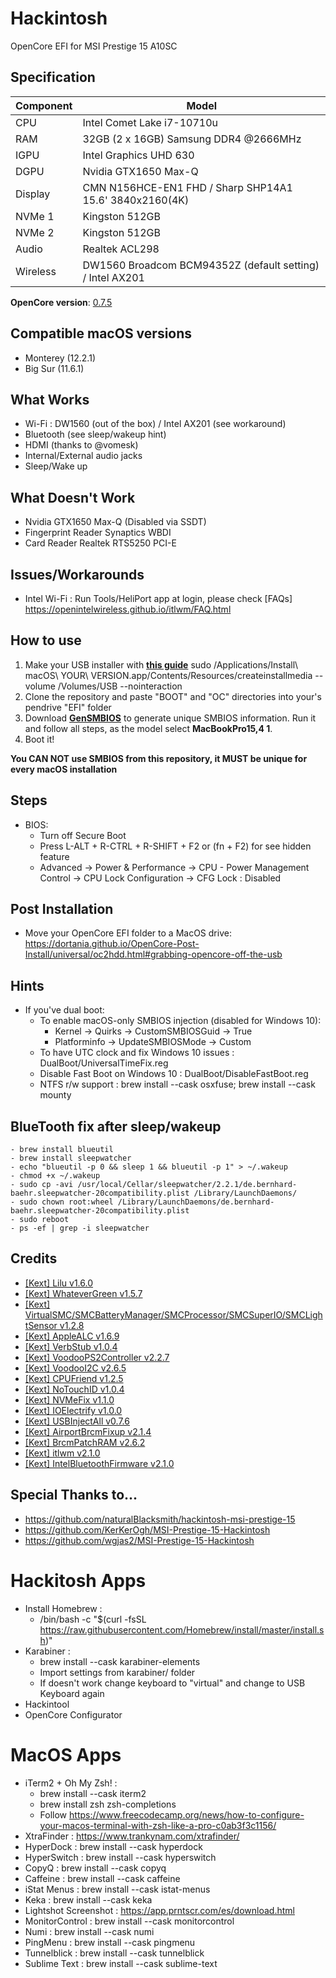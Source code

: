 # Hackintosh
OpenCore EFI for MSI Prestige 15 A10SC

## Specification
| **Component** | **Model** |
| ------------- | --------- |
| CPU | Intel Comet Lake i7-10710u |
| RAM | 32GB (2 x 16GB) Samsung DDR4 @2666MHz |
| IGPU | Intel Graphics UHD 630	|
| DGPU | Nvidia GTX1650 Max-Q |
| Display | CMN N156HCE-EN1 FHD / Sharp SHP14A1 15.6' 3840x2160(4K) |
| NVMe 1 | Kingston 512GB |
| NVMe 2 | Kingston 512GB |
| Audio | Realtek ACL298 |
| Wireless | DW1560 Broadcom BCM94352Z (default setting) / Intel AX201 |


**OpenCore version**: [0.7.5](https://github.com/acidanthera/opencorepkg/releases)

## Compatible macOS versions
 - Monterey (12.2.1)
 - Big Sur (11.6.1)

## What Works
 - Wi-Fi : DW1560 (out of the box) / Intel AX201 (see workaround)
 - Bluetooth (see sleep/wakeup hint)
 - HDMI (thanks to @vomesk)
 - Internal/External audio jacks
 - Sleep/Wake up

## What Doesn't Work
 - Nvidia GTX1650 Max-Q (Disabled via SSDT)
 - Fingerprint Reader Synaptics WBDI
 - Card Reader Realtek RTS5250 PCI-E


## Issues/Workarounds
- Intel Wi-Fi : Run Tools/HeliPort app at login, please check [FAQs] https://openintelwireless.github.io/itlwm/FAQ.html


## How to use
  1. Make your USB installer with [**this guide**](https://dortania.github.io/OpenCore-Install-Guide/installer-guide/)
  	sudo /Applications/Install\ macOS\ YOUR\ VERSION.app/Contents/Resources/createinstallmedia --volume /Volumes/USB --nointeraction
  2. Clone the repository and paste "BOOT" and "OC" directories into your's pendrive "EFI" folder
  3. Download [**GenSMBIOS**](https://github.com/corpnewt/GenSMBIOS) to generate unique SMBIOS information. Run it and follow all steps, as the model select **MacBookPro15,4 1**.
  4. Boot it!  

**You CAN NOT use SMBIOS from this repository, it MUST be unique for every macOS installation**

## Steps
 - BIOS:
 	- Turn off Secure Boot
 	- Press L-ALT + R-CTRL + R-SHIFT + F2 or (fn + F2) for see hidden feature
 	- Advanced → Power & Performance → CPU - Power Management Control → CPU Lock Configuration → CFG Lock : Disabled

 		
## Post Installation
- Move your OpenCore EFI folder to a MacOS drive: https://dortania.github.io/OpenCore-Post-Install/universal/oc2hdd.html#grabbing-opencore-off-the-usb

## Hints
- If you've dual boot:
	- To enable macOS-only SMBIOS injection (disabled for Windows 10):
		- Kernel → Quirks → CustomSMBIOSGuid → True
		- Platforminfo → UpdateSMBIOSMode → Custom
	- To have UTC clock and fix Windows 10 issues : DualBoot/UniversalTimeFix.reg
	- Disable Fast Boot on Windows 10 : DualBoot/DisableFastBoot.reg
	- NTFS r/w support : brew install --cask osxfuse; brew install --cask mounty

## BlueTooth fix after sleep/wakeup
	- brew install blueutil
	- brew install sleepwatcher
	- echo "blueutil -p 0 && sleep 1 && blueutil -p 1" > ~/.wakeup
	- chmod +x ~/.wakeup
	- sudo cp -avi /usr/local/Cellar/sleepwatcher/2.2.1/de.bernhard-baehr.sleepwatcher-20compatibility.plist /Library/LaunchDaemons/
	- sudo chown root:wheel /Library/LaunchDaemons/de.bernhard-baehr.sleepwatcher-20compatibility.plist
	- sudo reboot
	- ps -ef | grep -i sleepwatcher

## Credits
 - [[Kext] Lilu v1.6.0](https://github.com/acidanthera/Lilu)
 - [[Kext] WhateverGreen v1.5.7](https://github.com/acidanthera/WhateverGreen)
 - [[Kext] VirtualSMC/SMCBatteryManager/SMCProcessor/SMCSuperIO/SMCLightSensor v1.2.8](https://github.com/acidanthera/VirtualSMC)
 - [[Kext] AppleALC v1.6.9](https://github.com/acidanthera/AppleALC)
 - [[Kext] VerbStub v1.0.4](https://github.com/hackintosh-stuff/ComboJack/tree/master/ComboJack_Installer)
 - [[Kext] VoodooPS2Controller v2.2.7](https://github.com/acidanthera/VoodooPS2)
 - [[Kext] VoodooI2C v2.6.5](https://github.com/VoodooI2C/VoodooI2C)
 - [[Kext] CPUFriend v1.2.5](https://github.com/acidanthera/CPUFriend)
 - [[Kext] NoTouchID v1.0.4](https://github.com/al3xtjames/NoTouchID)
 - [[Kext] NVMeFix v1.1.0](https://github.com/acidanthera/NVMeFix)
 - [[Kext] IOElectrify v1.0.0](https://github.com/the-darkvoid/macOS-IOElectrify)
 - [[Kext] USBInjectAll v0.7.6](https://github.com/Sniki/OS-X-USB-Inject-All)
 - [[Kext] AirportBrcmFixup v2.1.4](https://github.com/acidanthera/AirportBrcmFixup)
 - [[Kext] BrcmPatchRAM v2.6.2](https://github.com/acidanthera/BrcmPatchRAM)
 - [[Kext] itlwm v2.1.0](https://github.com/OpenIntelWireless/itlwm)
 - [[Kext] IntelBluetoothFirmware v2.1.0](https://github.com/OpenIntelWireless/IntelBluetoothFirmware)



## Special Thanks to...
 - https://github.com/naturalBlacksmith/hackintosh-msi-prestige-15
 - https://github.com/KerKerOgh/MSI-Prestige-15-Hackintosh
 - https://github.com/wgjas2/MSI-Prestige-15-Hackintosh


# Hackitosh Apps
- Install Homebrew : 
	- /bin/bash -c "$(curl -fsSL https://raw.githubusercontent.com/Homebrew/install/master/install.sh)"
- Karabiner :
	- brew install --cask karabiner-elements
	- Import settings from karabiner/ folder
	- If doesn't work change keyboard to "virtual" and change to USB Keyboard again
- Hackintool
- OpenCore Configurator


# MacOS Apps
- iTerm2 + Oh My Zsh! :
	- brew install --cask iterm2
	- brew install zsh zsh-completions
	- Follow https://www.freecodecamp.org/news/how-to-configure-your-macos-terminal-with-zsh-like-a-pro-c0ab3f3c1156/
- XtraFinder : https://www.trankynam.com/xtrafinder/
- HyperDock : brew install --cask hyperdock
- HyperSwitch : brew install --cask hyperswitch
- CopyQ : brew install --cask copyq
- Caffeine : brew install --cask caffeine
- iStat Menus : brew install --cask istat-menus
- Keka : brew install --cask keka
- Lightshot Screenshot : https://app.prntscr.com/es/download.html
- MonitorControl : brew install --cask monitorcontrol
- Numi : brew install --cask numi
- PingMenu : brew install --cask pingmenu
- Tunnelblick : brew install --cask tunnelblick
- Sublime Text : brew install --cask sublime-text
